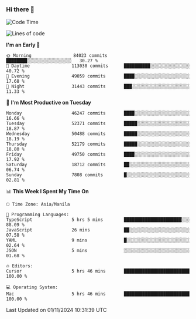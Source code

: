 ### Hi there 👋

<!--START_SECTION:waka-->
![Code Time](http://img.shields.io/badge/Code%20Time-5%2C669%20hrs%2020%20mins-blue)

![Lines of code](https://img.shields.io/badge/From%20Hello%20World%20I%27ve%20Written-121.2%20million%20lines%20of%20code-blue)

**I'm an Early 🐤** 

```text
🌞 Morning                84023 commits       ████████░░░░░░░░░░░░░░░░░   30.27 % 
🌆 Daytime                113030 commits      ██████████░░░░░░░░░░░░░░░   40.72 % 
🌃 Evening                49059 commits       ████░░░░░░░░░░░░░░░░░░░░░   17.68 % 
🌙 Night                  31443 commits       ███░░░░░░░░░░░░░░░░░░░░░░   11.33 % 
```
📅 **I'm Most Productive on Tuesday** 

```text
Monday                   46247 commits       ████░░░░░░░░░░░░░░░░░░░░░   16.66 % 
Tuesday                  52371 commits       █████░░░░░░░░░░░░░░░░░░░░   18.87 % 
Wednesday                50488 commits       █████░░░░░░░░░░░░░░░░░░░░   18.19 % 
Thursday                 52179 commits       █████░░░░░░░░░░░░░░░░░░░░   18.80 % 
Friday                   49750 commits       ████░░░░░░░░░░░░░░░░░░░░░   17.92 % 
Saturday                 18712 commits       ██░░░░░░░░░░░░░░░░░░░░░░░   06.74 % 
Sunday                   7808 commits        █░░░░░░░░░░░░░░░░░░░░░░░░   02.81 % 
```


📊 **This Week I Spent My Time On** 

```text
🕑︎ Time Zone: Asia/Manila

💬 Programming Languages: 
TypeScript               5 hrs 5 mins        ██████████████████████░░░   88.09 % 
JavaScript               26 mins             ██░░░░░░░░░░░░░░░░░░░░░░░   07.58 % 
YAML                     9 mins              █░░░░░░░░░░░░░░░░░░░░░░░░   02.64 % 
JSON                     5 mins              ░░░░░░░░░░░░░░░░░░░░░░░░░   01.68 % 

🔥 Editors: 
Cursor                   5 hrs 46 mins       █████████████████████████   100.00 % 

💻 Operating System: 
Mac                      5 hrs 46 mins       █████████████████████████   100.00 % 
```


 Last Updated on 01/11/2024 10:31:39 UTC
<!--END_SECTION:waka-->


<!--
**rad182/rad182** is a ✨ _special_ ✨ repository because its `README.md` (this file) appears on your GitHub profile.

Here are some ideas to get you started:

- 🔭 I’m currently working on ...
- 🌱 I’m currently learning ...
- 👯 I’m looking to collaborate on ...
- 🤔 I’m looking for help with ...
- 💬 Ask me about ...
- 📫 How to reach me: ...
- 😄 Pronouns: ...
- ⚡ Fun fact: ...
-->
